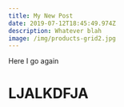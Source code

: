 ```yaml
---
title: My New Post
date: 2019-07-12T18:45:49.974Z
description: Whatever blah
image: /img/products-grid2.jpg
---
```

Here I go again



# LJALKDFJA
